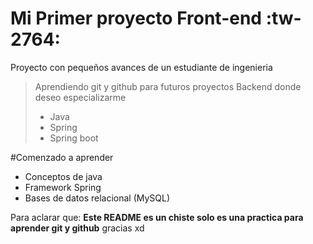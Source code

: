 # Mi Primer proyecto Front-end :tw-2764:
Proyecto con pequeños avances de un estudiante  de ingenieria  
> Aprendiendo git y github para futuros proyectos Backend donde deseo especializarme 
>- Java 
>- Spring
>- Spring boot

#Comenzado a aprender 
* Conceptos de java
* Framework Spring
* Bases de datos relacional (MySQL)

Para aclarar que: **Este README es un chiste solo es una practica para aprender git y github** gracias xd